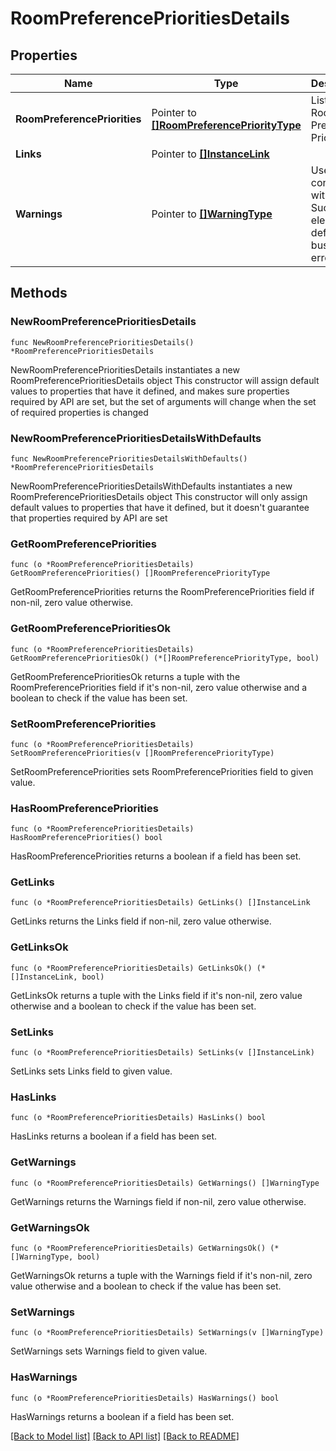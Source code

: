 # RoomPreferencePrioritiesDetails

## Properties

Name | Type | Description | Notes
------------ | ------------- | ------------- | -------------
**RoomPreferencePriorities** | Pointer to [**[]RoomPreferencePriorityType**](RoomPreferencePriorityType.md) | List of Room Preference Priorities. | [optional] 
**Links** | Pointer to [**[]InstanceLink**](InstanceLink.md) |  | [optional] 
**Warnings** | Pointer to [**[]WarningType**](WarningType.md) | Used in conjunction with the Success element to define a business error. | [optional] 

## Methods

### NewRoomPreferencePrioritiesDetails

`func NewRoomPreferencePrioritiesDetails() *RoomPreferencePrioritiesDetails`

NewRoomPreferencePrioritiesDetails instantiates a new RoomPreferencePrioritiesDetails object
This constructor will assign default values to properties that have it defined,
and makes sure properties required by API are set, but the set of arguments
will change when the set of required properties is changed

### NewRoomPreferencePrioritiesDetailsWithDefaults

`func NewRoomPreferencePrioritiesDetailsWithDefaults() *RoomPreferencePrioritiesDetails`

NewRoomPreferencePrioritiesDetailsWithDefaults instantiates a new RoomPreferencePrioritiesDetails object
This constructor will only assign default values to properties that have it defined,
but it doesn't guarantee that properties required by API are set

### GetRoomPreferencePriorities

`func (o *RoomPreferencePrioritiesDetails) GetRoomPreferencePriorities() []RoomPreferencePriorityType`

GetRoomPreferencePriorities returns the RoomPreferencePriorities field if non-nil, zero value otherwise.

### GetRoomPreferencePrioritiesOk

`func (o *RoomPreferencePrioritiesDetails) GetRoomPreferencePrioritiesOk() (*[]RoomPreferencePriorityType, bool)`

GetRoomPreferencePrioritiesOk returns a tuple with the RoomPreferencePriorities field if it's non-nil, zero value otherwise
and a boolean to check if the value has been set.

### SetRoomPreferencePriorities

`func (o *RoomPreferencePrioritiesDetails) SetRoomPreferencePriorities(v []RoomPreferencePriorityType)`

SetRoomPreferencePriorities sets RoomPreferencePriorities field to given value.

### HasRoomPreferencePriorities

`func (o *RoomPreferencePrioritiesDetails) HasRoomPreferencePriorities() bool`

HasRoomPreferencePriorities returns a boolean if a field has been set.

### GetLinks

`func (o *RoomPreferencePrioritiesDetails) GetLinks() []InstanceLink`

GetLinks returns the Links field if non-nil, zero value otherwise.

### GetLinksOk

`func (o *RoomPreferencePrioritiesDetails) GetLinksOk() (*[]InstanceLink, bool)`

GetLinksOk returns a tuple with the Links field if it's non-nil, zero value otherwise
and a boolean to check if the value has been set.

### SetLinks

`func (o *RoomPreferencePrioritiesDetails) SetLinks(v []InstanceLink)`

SetLinks sets Links field to given value.

### HasLinks

`func (o *RoomPreferencePrioritiesDetails) HasLinks() bool`

HasLinks returns a boolean if a field has been set.

### GetWarnings

`func (o *RoomPreferencePrioritiesDetails) GetWarnings() []WarningType`

GetWarnings returns the Warnings field if non-nil, zero value otherwise.

### GetWarningsOk

`func (o *RoomPreferencePrioritiesDetails) GetWarningsOk() (*[]WarningType, bool)`

GetWarningsOk returns a tuple with the Warnings field if it's non-nil, zero value otherwise
and a boolean to check if the value has been set.

### SetWarnings

`func (o *RoomPreferencePrioritiesDetails) SetWarnings(v []WarningType)`

SetWarnings sets Warnings field to given value.

### HasWarnings

`func (o *RoomPreferencePrioritiesDetails) HasWarnings() bool`

HasWarnings returns a boolean if a field has been set.


[[Back to Model list]](../README.md#documentation-for-models) [[Back to API list]](../README.md#documentation-for-api-endpoints) [[Back to README]](../README.md)


